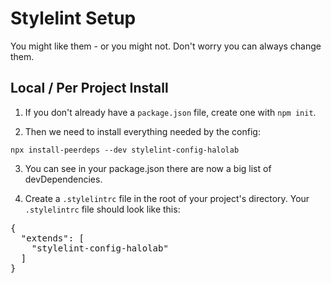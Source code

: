 <h1>Stylelint Setup</h1>

<p>You might like them - or you might not. Don't worry you can always change them.</p>

<h2>Local / Per Project Install</h2>
<ol>
<li>
<p>If you don't already have a <code>package.json</code> file, create one with <code>npm init</code>.</p>
</li>
<li>
<p>Then we need to install everything needed by the config:</p>
</li>
</ol>
<pre><code>npx install-peerdeps --dev stylelint-config-halolab
</code></pre>
<ol start="3">
<li>
<p>You can see in your package.json there are now a big list of devDependencies.</p>
</li>
<li>
<p>Create a <code>.stylelintrc</code> file in the root of your project's directory.
 Your <code>.stylelintrc</code> file should look like this:</p>
</li>
</ol>
<div class="highlight highlight-source-json"><pre>{
  <span class="pl-s"><span class="pl-pds">"</span>extends<span class="pl-pds">"</span></span>: [
    <span class="pl-s"><span class="pl-pds">"</span>stylelint-config-halolab<span class="pl-pds">"</span></span>
  ]
}</pre></div>
